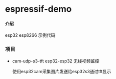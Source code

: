 # espressif-demo

#### 介绍
esp32 esp8266 示例代码



### 项目

* cam-udp-s3-tft  esp32-esp32 无线视频监控

  使用esp32cam采集图片发送给esp32s3通过tft显示